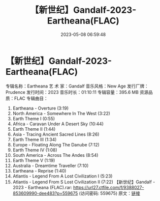 ﻿---
title: 【新世纪】Gandalf-2023-Eartheana(FLAC)
date: 2023-05-08 06:59:48
categories: 古典音乐、新世纪、纯音雅乐
tags: 纯音雅乐
---
# 【新世纪】Gandalf-2023-Eartheana(FLAC)

专辑名称：Eartheana
艺 术 家：Gandalf
音乐风格：New Age
发行厂牌：Prudence
发行时间：2023
音乐时长：01:10:11
专辑容量：395.6 MB
资源品质：FLAC
专辑曲目：
01. Eartheana - Overture (3:19)
02. North America - Somewhere In The West (3:22)
03. Earth Theme I (0:55)
04. Africa - Caravan Under A Desert Sky (10:44)
05. Earth Theme II (1:44)
06. Asia - Tracing Ancient Sacred Lines (8:26)
07. Earth Theme III (1:34)
08. Europe - Floating Along The Danube (7:12)
09. Earth Theme IV (1:08)
10. South America - Across The Andes (8:54)
11. Earth Theme V (1:19)
12. Australia - Dreamtime Traveller (7:10)
13. Eartheana - Reprise (1:40)
14. Atlantis - Legend From A Lost Civilization I (5:23)
15. Atlantis - Legend From S Lost Civilization II (7:22)
【新世纪】Gandalf - 2023 - Eartheana (FLAC).rar: https://url27.ctfile.com/f/9388027-853609990-dee483?p=559675
(访问密码: 559675)
原文：[链接](https://blog.sina.com.cn/s/blog_1647c7e76010311s6.html)